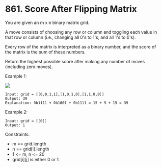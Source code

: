 # 861. Score After Flipping Matrix

You are given an m x n binary matrix grid.

A move consists of choosing any row or column and toggling each value in that row or column (i.e., changing all 0's to 1's, and all 1's to 0's).

Every row of the matrix is interpreted as a binary number, and the score of the matrix is the sum of these numbers.

Return the highest possible score after making any number of moves (including zero moves).

 

Example 1:

![](https://assets.leetcode.com/uploads/2021/07/23/lc-toogle1.jpg)

    Input: grid = [[0,0,1,1],[1,0,1,0],[1,1,0,0]]
    Output: 39
    Explanation: 0b1111 + 0b1001 + 0b1111 = 15 + 9 + 15 = 39

Example 2:

    Input: grid = [[0]]
    Output: 1

 

Constraints:

*    m == grid.length
*    n == grid[i].length
*    1 <= m, n <= 20
*    grid[i][j] is either 0 or 1.

